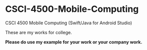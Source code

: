 # CSCI-4500-Mobile-Computing
CSCI 4500 Mobile Computing (Swift/Java for Android Studio)

These are my works for college.

**Please do use my example for your work or your company work.**

